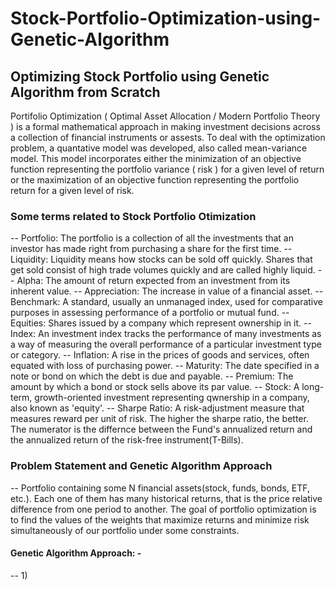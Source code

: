 # Stock-Portfolio-Optimization-using-Genetic-Algorithm
## Optimizing Stock Portfolio using Genetic Algorithm from Scratch
Portifolio Optimization ( Optimal Asset Allocation / Modern Portfolio Theory ) is a formal mathematical approach in making investment decisions across a collection of financial instruments or assests. To deal with the optimization problem, a quantative model was developed, also called mean-variance model. This model incorporates either the minimization of an objective function representing the portfolio variance ( risk ) for a given level of return or the maximization of an objective function representing the portfolio return for a given level of risk.
### Some terms related to Stock Portfolio Otimization
-- Portfolio: The portfolio is a collection of all the investments that an investor has made right from purchasing a share for the first time.
-- Liquidity: Liquidity means how stocks can be sold off quickly. Shares that get sold consist of high trade volumes quickly and are called highly liquid.
-- Alpha: The amount of return expected from an investment from its inherent value.
-- Appreciation: The increase in value of a financial asset.
-- Benchmark: A standard, usually an unmanaged index, used for comparative purposes in assessing performance of a portfolio or mutual fund.
-- Equities: Shares issued by a company which represent ownership in it.
-- Index: An investment index tracks the performance of many investments as a way of measuring the overall performance of a particular investment type or category.
-- Inflation: A rise in the prices of goods and services, often equated with loss of purchasing power.
-- Maturity: The date specified in a note or bond on which the debt is due and payable.
-- Premium: The amount by which a bond or stock sells above its par value.
-- Stock: A long-term, growth-oriented investment representing qwnership in a company, also known as 'equity'.
-- Sharpe Ratio: A risk-adjustment measure that measures reward per unit of risk. The higher the sharpe ratio, the better. The numerator is the differnce between the Fund's annualized return and the annualized return of the risk-free instrument(T-Bills).
### Problem Statement and Genetic Algorithm Approach
-- Portfolio containing some N financial assets(stock, funds, bonds, ETF, etc.). Each one of them has many historical returns, that is the price relative difference from one period to another. The goal of portfolio optimization is to find the values of the weights that maximize returns and minimize risk simultaneously of our portfolio under some constraints.
#### Genetic Algorithm Approach: -
-- 1) 
